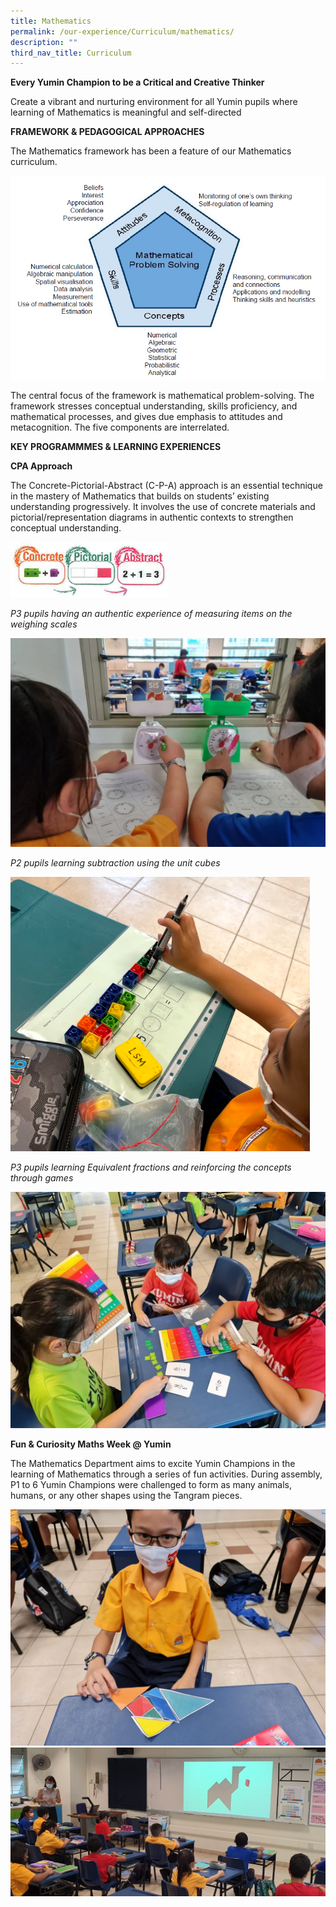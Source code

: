```yaml
---
title: Mathematics
permalink: /our-experience/Curriculum/mathematics/
description: ""
third_nav_title: Curriculum
---
```

**Every Yumin Champion to be a Critical and Creative Thinker**


Create a vibrant and nurturing environment for all Yumin pupils where learning of Mathematics is meaningful and self-directed

**FRAMEWORK & PEDAGOGICAL APPROACHES**

The Mathematics framework has been a feature of our Mathematics curriculum.

![](/images/Math%20-%20Framework.png)

The central focus of the framework is mathematical problem-solving. The framework stresses conceptual understanding, skills proficiency, and mathematical processes, and gives due emphasis to attitudes and metacognition. The five components are interrelated.  

**KEY PROGRAMMMES & LEARNING EXPERIENCES**


**CPA Approach**

The Concrete-Pictorial-Abstract (C-P-A) approach is an essential technique in the mastery of Mathematics that builds on students’ existing understanding progressively. It involves the use of concrete materials and pictorial/representation diagrams in authentic contexts to strengthen conceptual understanding.

<img src="/images/CPA2.png" 
     style="width:50%">

_P3 pupils having an authentic experience of measuring items on the weighing scales_

![](/images/Math%20-%20CPA1.png)

_P2 pupils learning subtraction using the unit cubes_

![](/images/Math%20-%20CPA2.png)

_P3 pupils learning Equivalent fractions and reinforcing the concepts through games_

![](/images/Math%20-%20CPA3.jpg)

**Fun & Curiosity Maths Week @ Yumin**  

The Mathematics Department aims to excite Yumin Champions in the learning of Mathematics through a series of fun activities. During assembly, P1 to 6 Yumin Champions were challenged to form as many animals, humans, or any other shapes using the Tangram pieces.

![](/images/Math%20-%20%20Fun%20%20Curiosity%201.jpg)
![](/images/Math%20-%20%20Fun%20%20Curiosity%202.jpg)